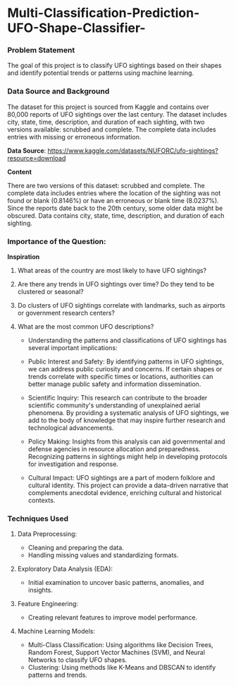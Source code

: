 # Multi-Classification-Prediction-UFO-Shape-Classifier-

### Problem Statement

The goal of this project is to classify UFO sightings based on their shapes and identify potential trends or patterns using machine learning.

### Data Source and Background

The dataset for this project is sourced from Kaggle and contains over 80,000 reports of UFO sightings over the last century. The dataset includes city, state, time, description, and duration of each sighting, with two versions available: scrubbed and complete. The complete data includes entries with missing or erroneous information.

**Data Source**: https://www.kaggle.com/datasets/NUFORC/ufo-sightings?resource=download

**Content**

There are two versions of this dataset: scrubbed and complete. The complete data includes entries where the location of the sighting was not found or blank (0.8146%) or have an erroneous or blank time (8.0237%). Since the reports date back to the 20th century, some older data might be obscured. Data contains city, state, time, description, and duration of each sighting.

### Importance of the Question:

**Inspiration**

1. What areas of the country are most likely to have UFO sightings?
2. Are there any trends in UFO sightings over time? Do they tend to be clustered or seasonal?
3. Do clusters of UFO sightings correlate with landmarks, such as airports or government research centers?
4. What are the most common UFO descriptions?

    - Understanding the patterns and classifications of UFO sightings has several important implications:

    - Public Interest and Safety: By identifying patterns in UFO sightings, we can address public curiosity and concerns. If certain shapes or trends correlate with specific times or locations, authorities can better manage public safety and information dissemination.

    - Scientific Inquiry: This research can contribute to the broader scientific community's understanding of unexplained aerial phenomena. By providing a systematic analysis of UFO sightings, we add to the body of knowledge that may inspire further research and technological advancements.

    - Policy Making: Insights from this analysis can aid governmental and defense agencies in resource allocation and preparedness. Recognizing patterns in sightings might help in developing protocols for investigation and response.

    - Cultural Impact: UFO sightings are a part of modern folklore and cultural identity. This project can provide a data-driven narrative that complements anecdotal evidence, enriching cultural and historical contexts.


### Techniques Used

1. Data Preprocessing:
    - Cleaning and preparing the data.
    - Handling missing values and standardizing formats.

2. Exploratory Data Analysis (EDA):
    - Initial examination to uncover basic patterns, anomalies, and insights.

3. Feature Engineering:
    - Creating relevant features to improve model performance.

4. Machine Learning Models:
    - Multi-Class Classification: Using algorithms like Decision Trees, Random Forest, Support Vector Machines (SVM), and Neural Networks to classify UFO shapes.
    - Clustering: Using methods like K-Means and DBSCAN to identify patterns and trends.


